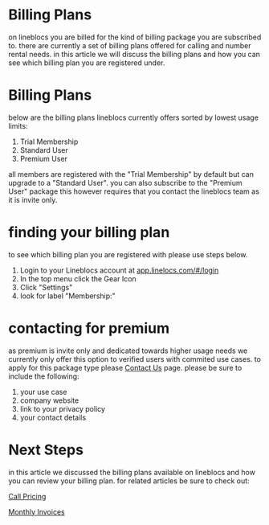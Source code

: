 # Billing Plans

on lineblocs you are billed for the kind of billing package you are subscribed to. there are currently a set of billing plans offered for calling and number rental needs. in this article we will discuss the billing plans and how you can see which billing plan you are registered under.

# Billing Plans

below are the billing plans lineblocs currently offers sorted by lowest usage limits:

1. Trial Membership
2. Standard User
3. Premium User

all members are registered with the "Trial Membership" by default but can upgrade to a "Standard User". you can also subscribe to the "Premium User" package this however requires that you contact the lineblocs team as it is invite only.

# finding your billing plan

to see which billing plan you are registered with please use steps below.

1. Login to your Lineblocs account at [app.linelocs.com/#/login](http://app.lineblocs.com/#/login)
2. In the top menu click the Gear Icon
3. Click "Settings"
4. look for label "Membership:"

# contacting for premium

as premium is invite only and dedicated towards higher usage needs we currently only offer this option to verified users with commited use cases. to apply for this package type please  [Contact Us](http://lineblocs.com/contact) page. please be sure to include the following:

1. your use case
2. company website
3. link to your privacy policy
3. your contact details

# Next Steps

in this article we discussed the billing plans available on lineblocs and how you can review your billing plan. for related articles be sure to check out:

[Call Pricing](http://lineblocs.com/resources/billing-and-pricing/call-pricing)

[Monthly Invoices](http://lineblocs.com/resources/billing-and-pricing/monthly-invoices)